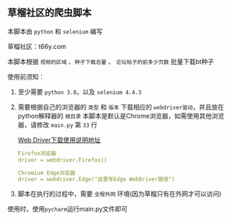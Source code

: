 <h2>草榴社区的爬虫脚本</h2>

本脚本由 `python` 和 `selenium` 编写

草榴社区：t66y.com

本脚本根据 `视频的区域` 、`种子下载总量` 、 `论坛帖子的前多少页数` 批量下载bt种子

使用前须知：

1. 至少需要 `python 3.8`，以及 `selenium 4.4.3`
  
2. 需要根据自己的浏览器的 `类型` 和 `版本` 下载相应的 `webdriver驱动`，并且放在python解释器的 `根目录`
   本脚本是默认是Chrome浏览器，如需使用其他浏览器，请修改 `main.py` 第 `33` 行
   
   [Web Driver下载使用说明地址](https://www.selenium.dev/documentation/webdriver/getting_started/install_drivers/)
   
   ```yaml
   Firefox浏览器
   driver = webdriver.Firefox()
   ```
   
  
   ```yaml
   Chromium Edge浏览器
   driver = webdriver.Edge("这里写Edge WebDriver路径")
   ```
   
   
3. 脚本在执行的过程中，需要 `全程外网` 环境(因为草榴只有在外网才可以访问)



使用时，使用`pycharm`运行main.py文件即可
